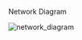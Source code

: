 Network Diagram

![network_diagram](https://user-images.githubusercontent.com/91933325/150435644-18f02647-092a-4acd-8277-a4195eb5f462.PNG)

